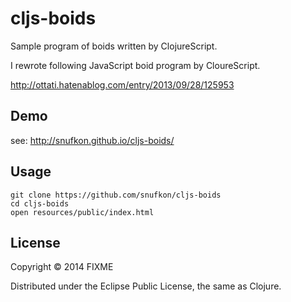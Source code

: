 # cljs-boids

Sample program of boids written by ClojureScript.

I rewrote following JavaScript boid program by CloureScript.

http://ottati.hatenablog.com/entry/2013/09/28/125953

## Demo

see: http://snufkon.github.io/cljs-boids/

## Usage

    git clone https://github.com/snufkon/cljs-boids
    cd cljs-boids
    open resources/public/index.html

## License

Copyright © 2014 FIXME

Distributed under the Eclipse Public License, the same as Clojure.
